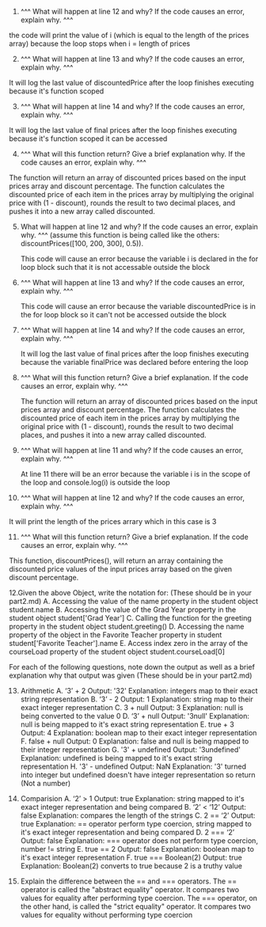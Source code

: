1. ^^^ What will happen at line 12 and why? If the code causes an error, explain why. ^^^

  the code will print the value of i (which is equal to the length of the prices array) because the loop stops when i = length of prices
  
2. ^^^ What will happen at line 13 and why? If the code causes an error, explain why. ^^^

  It will log the last value of discountedPrice after the loop finishes executing because it's function scoped
  
3. ^^^ What will happen at line 14 and why? If the code causes an error, explain why. ^^^

  It will log the last value of final prices after the loop finishes executing because it's function scoped it can be accessed 
  
4. ^^^ What will this function return? Give a brief explanation why. If the code causes an error, explain why. ^^^

  The function will return an array of discounted prices based on the input prices array and discount percentage. The function 
  calculates the discounted price of each item in the prices array by multiplying the original price with (1 - discount), 
  rounds the result to two decimal places, and pushes it into a new array called discounted.
  
5. What will happen at line 12 and why?  If the code causes an error, explain why. ^^^ (assume this function is being called like the others: discountPrices([100, 200, 300], 0.5)).

   This code will cause an error because the variable i is declared in the for loop block such that it is not accessable outside the block
   
6. ^^^ What will happen at line 13 and why? If the code causes an error, explain why. ^^^

   This code will cause an error because the variable discountedPrice is in the for loop block so it can't not be accessed outside the block

7. ^^^ What will happen at line 14 and why? If the code causes an error, explain why. ^^^

   It will log the last value of final prices after the loop finishes executing because the variable finalPrice was declared before 
   entering the loop
   
8. ^^^ What will this function return? Give a brief explanation. If the code causes an error, explain why. ^^^

   The function will return an array of discounted prices based on the input prices array and discount percentage. The function 
   calculates the discounted price of each item in the prices array by multiplying the original price with (1 - discount), 
   rounds the result to two decimal places, and pushes it into a new array called discounted.
   
9. ^^^ What will happen at line 11 and why? If the code causes an error, explain why. ^^^

   At line 11 there will be an error because the variable i is in the scope of the loop and console.log(i) is outside the loop 
   
10. ^^^ What will happen at line 12 and why? If the code causes an error, explain why. ^^^

  It will print the length of the prices arrary which in this case is 3
  
11. ^^^ What will this function return? Give a brief explanation. If the code causes an error, explain why. ^^^

  This function, discountPrices(), will return an array containing the discounted price values of the input prices array based on the given   
  discount percentage.
  
12.Given the above Object, write the notation for:  (These should be in your part2.md)
  A. Accessing the value of the name property in the student object
     student.name
  B. Accessing the value of the Grad Year property in the student object
     student['Grad Year']
  C. Calling the function for the greeting property in the student object
     student.greeting()
  D. Accessing the name property of the object in the Favorite Teacher property in student
     student['Favorite Teacher'].name
  E. Access index zero in the array of the courseLoad property of the student object
     student.courseLoad[0]
     
For each of the following questions, note down the output as well as a brief explanation why that output was given  (These should be in your part2.md)

13. Arithmetic
  A. ‘3’ + 2
     Output: '32'
     Explanation: integers map to their exact string representation
  B. ‘3’ - 2
     Output: 1
     Explanation: string map to their exact integer representation 
  C. 3 + null
     Output: 3
     Explanation: null is being converted to the value 0
  D. ‘3’ + null
     Output: '3null'
     Explanation: null is being mapped to it's exact string representation
  E. true + 3
     Output: 4
     Explanation: boolean map to their exact integer representation
  F. false + null
     Output: 0
     Explanation: false and null is being mapped to their integer representation
  G. '3' + undefined
     Output: '3undefined'
     Explanation: undefined is being mapped to it's exact string representation 
  H. '3' - undefined
     Output: NaN
     Explanation: '3' turned into integer but undefined doesn't have integer representation so return (Not a number)
     
14. Comparision
  A. ‘2’ > 1
     Output: true
     Explanation: string mapped to it's exact integer representation and being compared 
  B. ‘2’ < ‘12’
     Output: false
     Explanation: compares the length of the strings 
  C. 2 == ‘2’
     Output: true
     Explanation: == operator perform type coercion, string mapped to it's exact integer representation and being compared 
  D. 2 === ‘2’
     Output: false
     Explanation: === operator does not perform type coercion, number != string
  E. true == 2
     Output: false
     Explanation: boolean map to it's exact integer representation
  F. true === Boolean(2)
     Output: true 
     Explanation: Boolean(2) converts to true because 2 is a truthy value 
     
15. Explain the difference between the == and === operators.
  The == operator is called the "abstract equality" operator. It compares two values for equality after performing type coercion.
  The === operator, on the other hand, is called the "strict equality" operator. It compares two values for equality without 
  performing type coercion
  
  
